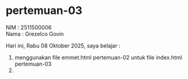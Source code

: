 # pertemuan-03

NIM : 2511500006<br>
Nama : Grezelco Govin

Hari ini, Rabu 08 Oktober 2025, saya belajar :
<ol>
    <li> menggunakan file emmet.html pertemuan-02 untuk file index.html pertemuan-03<li>
    </ol>